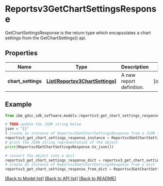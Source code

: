 # Reportsv3GetChartSettingsResponse

GetChartSettingsResponse is the return type which encapsulates a chart settings from the GetChartSettings() api.

## Properties

Name | Type | Description | Notes
------------ | ------------- | ------------- | -------------
**chart_settings** | [**List[Reportsv3ChartSettings]**](Reportsv3ChartSettings.md) | A new report definition. | [optional] 

## Example

```python
from ibm_gdsc_sdk_software.models.reportsv3_get_chart_settings_response import Reportsv3GetChartSettingsResponse

# TODO update the JSON string below
json = "{}"
# create an instance of Reportsv3GetChartSettingsResponse from a JSON string
reportsv3_get_chart_settings_response_instance = Reportsv3GetChartSettingsResponse.from_json(json)
# print the JSON string representation of the object
print(Reportsv3GetChartSettingsResponse.to_json())

# convert the object into a dict
reportsv3_get_chart_settings_response_dict = reportsv3_get_chart_settings_response_instance.to_dict()
# create an instance of Reportsv3GetChartSettingsResponse from a dict
reportsv3_get_chart_settings_response_from_dict = Reportsv3GetChartSettingsResponse.from_dict(reportsv3_get_chart_settings_response_dict)
```
[[Back to Model list]](../README.md#documentation-for-models) [[Back to API list]](../README.md#documentation-for-api-endpoints) [[Back to README]](../README.md)


